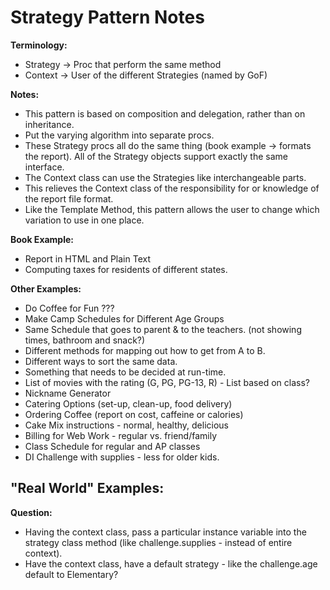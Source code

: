 # Strategy Pattern Notes

**Terminology:**
- Strategy -> Proc that perform the same method
- Context -> User of the different Strategies (named by GoF)

**Notes:**
- This pattern is based on composition and delegation, rather than on inheritance.
- Put the varying algorithm into separate procs.
- These Strategy procs all do the same thing (book example -> formats the report). All of the Strategy objects support exactly the same interface. 
- The Context class can use the Strategies like interchangeable parts. 
- This relieves the Context class of the responsibility for or knowledge of the report file format.
- Like the Template Method, this pattern allows the user to change which variation to use in one place.

**Book Example:**
- Report in HTML and Plain Text
- Computing taxes for residents of different states.

**Other Examples:**
- Do Coffee for Fun ???
- Make Camp Schedules for Different Age Groups
- Same Schedule that goes to parent & to the teachers. (not showing times, bathroom and snack?)
- Different methods for mapping out how to get from A to B.
- Different ways to sort the same data. 
- Something that needs to be decided at run-time.
- List of movies with the rating (G, PG, PG-13, R) - List based on class?
- Nickname Generator
- Catering Options (set-up, clean-up, food delivery)
- Ordering Coffee (report on cost, caffeine or calories)
- Cake Mix instructions - normal, healthy, delicious
- Billing for Web Work - regular vs. friend/family
- Class Schedule for regular and AP classes
- DI Challenge with supplies - less for older kids.

**"Real World" Examples:**
- 

**Question:**
- Having the context class, pass a particular instance variable into the strategy class method (like challenge.supplies - instead of entire context).
- Have the context class, have a default strategy - like the challenge.age default to Elementary?
